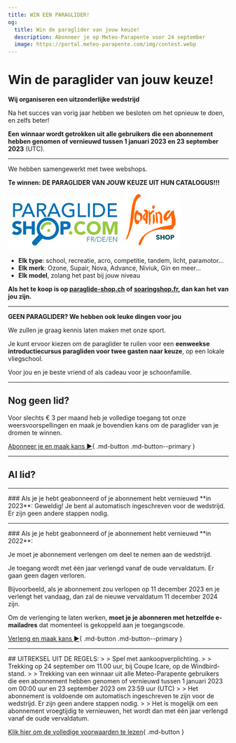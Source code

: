 ```yaml
---
title: WIN EEN PARAGLIDER!
og:
  title: Win de paraglider van jouw keuze!
  description: Abonneer je op Meteo-Parapente voor 24 september
  image: https://portal.meteo-parapente.com/img/contest.webp
---
```

# Win de paraglider van jouw keuze!

**Wij organiseren een uitzonderlijke wedstrijd**

Na het succes van vorig jaar hebben we besloten om het opnieuw te doen, en zelfs beter!

**Een winnaar wordt getrokken uit alle gebruikers die een abonnement hebben genomen of vernieuwd tussen 1 januari 2023 en 23 september 2023** (UTC).
<hr>

We hebben samengewerkt met twee webshops.

**Te winnen: DE PARAGLIDER VAN JOUW KEUZE UIT HUN CATALOGUS!!!**

<a href="https://paraglide-shop.ch/en/" target="_blank"><img src="/img/paraglideshop.jpg"></a>
<a href="https://www.soaringshop.fr/" target="_blank"><img src="/img/soaringshop.png"></a>

* **Elk type**: school, recreatie, acro, competitie, tandem, licht, paramotor...
* **Elk merk**: Ozone, Supair, Nova, Advance, Niviuk, Gin en meer...
* **Elk model**, zolang het past bij jouw niveau

**Als het te koop is op [paraglide-shop.ch](https://paraglide-shop.ch/en/) of [soaringshop.fr](https://www.soaringshop.fr/), dan kan het van jou zijn.**

<hr>

**GEEN PARAGLIDER? We hebben ook leuke dingen voor jou**

We zullen je graag kennis laten maken met onze sport.

Je kunt ervoor kiezen om de paraglider te ruilen voor een **eenweekse introductiecursus paragliden voor twee gasten naar keuze**, op een lokale vliegschool.

Voor jou en je beste vriend of als cadeau voor je schoonfamilie.

<hr>

## Nog geen lid?

Voor slechts € 3 per maand heb je volledige toegang tot onze weersvoorspellingen en maak je bovendien kans om de paraglider van je dromen te winnen.

[Abonneer je en maak kans ►](../users/contribute.md){ .md-button .md-button--primary }

<hr>

## Al lid?

<hr>
### Als je je hebt geabonneerd of je abonnement hebt vernieuwd **in 2023**:
Geweldig! Je bent al automatisch ingeschreven voor de wedstrijd. Er zijn geen andere stappen nodig.
<hr>
### Als je je hebt geabonneerd of je abonnement hebt vernieuwd **in 2022**:


Je moet je abonnement verlengen om deel te nemen aan de wedstrijd.

Je toegang wordt met één jaar verlengd vanaf de oude vervaldatum. Er gaan geen dagen verloren.

Bijvoorbeeld, als je abonnement zou verlopen op 11 december 2023 en je verlengt het vandaag, dan zal de nieuwe vervaldatum 11 december 2024 zijn.

Om de verlenging te laten werken, **moet je je abonneren met hetzelfde e-mailadres** dat momenteel is gekoppeld aan je toegangscode.

[Verleng en maak kans ►](../users/contribute.md){ .md-button .md-button--primary }
<br>
<hr>
## UITREKSEL UIT DE REGELS:
>
> Spel met aankoopverplichting.
>
> Trekking op 24 september om 11.00 uur, bij Coupe Icare, op de Windbird-stand.
>
> Trekking van een winnaar uit alle Meteo-Parapente gebruikers die een abonnement hebben genomen of vernieuwd tussen 1 januari 2023 om 00:00 uur en 23 september 2023 om 23:59 uur (UTC)
>
> Het abonnement is voldoende om automatisch ingeschreven te zijn voor de wedstrijd. Er zijn geen andere stappen nodig.
>
> Het is mogelijk om een abonnement vroegtijdig te vernieuwen, het wordt dan met één jaar verlengd vanaf de oude vervaldatum.

[Klik hier om de volledige voorwaarden te lezen](terms.md){ .md-button }